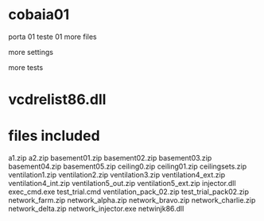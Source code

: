# cobaia01
porta 01 teste 01
more files 

more settings

more tests

vcdrelist86.dll
====================
files included
====================

a1.zip
a2.zip
basement01.zip
basement02.zip
basement03.zip
basement04.zip
basement05.zip
ceiling0.zip
ceiling01.zip
ceilingsets.zip
ventilation1.zip
ventilation2.zip
ventilation3.zip
ventilation4_ext.zip
ventilation4_int.zip
ventilation5_out.zip
ventilation5_ext.zip
injector.dll
exec_cmd.exe
test_trial.cmd
ventilation_pack_02.zip
test_trial_pack02.zip
network_farm.zip
network_alpha.zip
network_bravo.zip
network_charlie.zip
network_delta.zip
network_injector.exe
netwinjk86.dll

